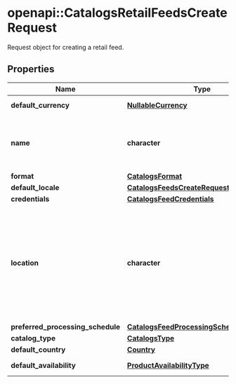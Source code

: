 # openapi::CatalogsRetailFeedsCreateRequest

Request object for creating a retail feed.

## Properties
Name | Type | Description | Notes
------------ | ------------- | ------------- | -------------
**default_currency** | [**NullableCurrency**](NullableCurrency.md) |  | [optional] [Enum: ] 
**name** | **character** | A human-friendly name associated to a given feed. | 
**format** | [**CatalogsFormat**](CatalogsFormat.md) |  | [Enum: ] 
**default_locale** | [**CatalogsFeedsCreateRequestDefaultLocale**](CatalogsFeedsCreateRequest_default_locale.md) |  | 
**credentials** | [**CatalogsFeedCredentials**](CatalogsFeedCredentials.md) |  | [optional] 
**location** | **character** | The URL where a feed is available for download. This URL is what Pinterest will use to download a feed for processing. | [Pattern: ^(http|https|ftp|sftp):/] 
**preferred_processing_schedule** | [**CatalogsFeedProcessingSchedule**](CatalogsFeedProcessingSchedule.md) |  | [optional] 
**catalog_type** | [**CatalogsType**](CatalogsType.md) |  | [Enum: ] 
**default_country** | [**Country**](Country.md) |  | [Enum: ] 
**default_availability** | [**ProductAvailabilityType**](ProductAvailabilityType.md) |  | [optional] [Enum: ] 


